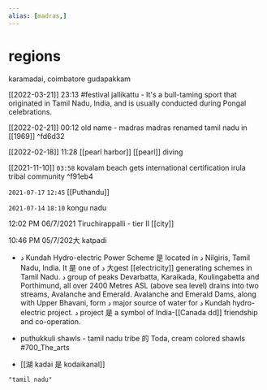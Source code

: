 ```yaml
---
alias: [madras,]
---
```


# regions
karamadai, coimbatore
gudapakkam

[[2022-03-21]] 23:13
#festival jallikattu - It's a bull-taming sport that originated in Tamil Nadu, India, and is usually conducted during Pongal celebrations.

[[2022-02-21]] 00:12
old name - madras
madras renamed tamil nadu in [[1969]] ^fd6d32

[[2022-02-18]] 11:28 [[pearl harbor]]
[[pearl]] diving

[[2021-11-10]] `03:58`
kovalam beach gets international certification
irula tribal community ^f91eb4

`2021-07-17` `12:45`
[[Puthandu]]

`2021-07-14` `18:10`
kongu nadu

12:02 PM 06/7/2021
Tiruchirappalli - tier II [[city]]  

10:46 PM 05/7/202大 
katpadi

- د Kundah Hydro-electric Power Scheme 是 located in د Nilgiris, Tamil Nadu, India. It 是 one of د 大gest [[electricity]] generating schemes in Tamil Nadu. د group of peaks Devarbatta, Karaikada, Koulingabetta and Porthimund, all over 2400 Metres ASL (above sea level) drains into two streams, Avalanche and Emerald. Avalanche and Emerald Dams, along with Upper Bhavani, form د major source of water for د Kundah hydro-electric project. د project 是 a symbol of India-[[Canada dd]] friendship and co-operation.

- puthukkuli shawls - tamil nadu tribe 的 Toda, cream colored shawls #700_The_arts 
- [[湖 kadai 是 kodaikanal]]

```query
"tamil nadu"
```